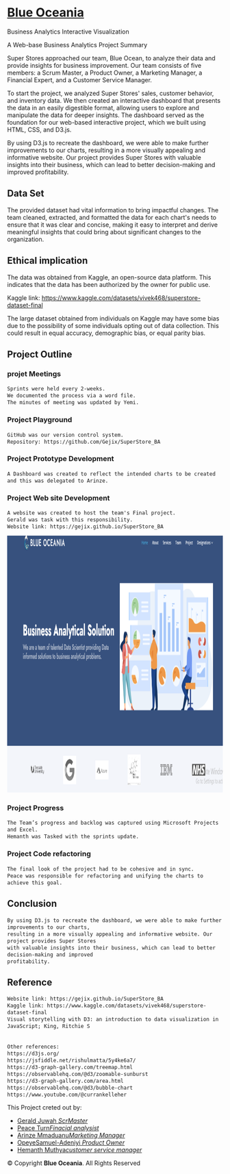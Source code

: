 <h1 class="logo me-auto"><a href="https://gejix.github.io/SuperStore_BA">Blue Oceania</a></h1>

Business Analytics Interactive Visualization

A Web-base Business Analytics Project Summary

Super Stores approached our team, Blue Ocean, to analyze their data and provide insights for business improvement. Our team consists of five members: a Scrum Master, a Product Owner, a Marketing Manager, a Financial Expert, and a Customer Service Manager.

To start the project, we analyzed Super Stores' sales, customer behavior, and inventory data. We then created an interactive dashboard that presents the data in an easily digestible format, allowing users to explore and manipulate the data for deeper insights. The dashboard served as the foundation for our web-based interactive project, which we built using HTML, CSS, and D3.js.

By using D3.js to recreate the dashboard, we were able to make further improvements to our charts, resulting in a more visually appealing and informative website. Our project provides Super Stores with valuable insights into their business, which can lead to better decision-making and improved profitability.


## Data Set

The provided dataset had vital information to bring impactful changes. The team cleaned, extracted, and formatted the data for each chart's needs to ensure that it was clear and concise, making it easy to interpret and derive meaningful insights that could bring about significant changes to the organization.

## Ethical implication

The data was obtained from Kaggle, an open-source data platform. This indicates that the data has been authorized by the owner for public use.

Kaggle link: https://www.kaggle.com/datasets/vivek468/superstore-dataset-final

The large dataset obtained from individuals on Kaggle may have some bias due to the possibility of some individuals opting out of data collection. This could result in equal accuracy, demographic bias, or equal parity bias.

## Project Outline

### projet Meetings
    Sprints were held every 2-weeks. 
    We documented the process via a word file.
    The minutes of meeting was updated by Yemi.

### Project Playground
    GitHub was our version control system.
    Repository: https://github.com/Gejix/SuperStore_BA

### Project Prototype Development
    A Dashboard was created to reflect the intended charts to be created and this was delegated to Arinze.

### Project Web site Development
    A website was created to host the team's Final project. 
    Gerald was task with this responsibility.
    Website link: https://gejix.github.io/SuperStore_BA
<img src="assets/img/charts Image/Webpage.PNG" alt="App interface" width="1000" height="600">

### Project Progress
    The Team’s progress and backlog was captured using Microsoft Projects and Excel. 
    Hemanth was Tasked with the sprints update.

### Project Code refactoring
    The final look of the project had to be cohesive and in sync. 
    Peace was responsible for refactoring and unifying the charts to achieve this goal.

## Conclusion
    By using D3.js to recreate the dashboard, we were able to make further improvements to our charts, 
    resulting in a more visually appealing and informative website. Our project provides Super Stores 
    with valuable insights into their business, which can lead to better decision-making and improved 
    profitability.


## Reference
    Website link: https://gejix.github.io/SuperStore_BA
    Kaggle link: https://www.kaggle.com/datasets/vivek468/superstore-dataset-final
    Visual storytelling with D3: an introduction to data visualization in JavaScript; King, Ritchie S


    Other references:
    https://d3js.org/
    https://jsfiddle.net/rishulmatta/5y4ke6a7/
    https://d3-graph-gallery.com/treemap.html
    https://observablehq.com/@d3/zoomable-sunburst
    https://d3-graph-gallery.com/area.html
    https://observablehq.com/@d3/bubble-chart
    https://www.youtube.com/@currankelleher

This Project creted out by:

<ul>
  <li><a target="_blank" href="https://github.com/Gejix">Gerald Juwah <i>ScrMaster</i></a></li>
  <li><a target="_blank" href="https://github.com/pturnah">Peace Turn<i>Finacial analysist</i></a></li>
  <li><a target="_blank" href="https://github.com/Arinzeuche">Arinze Mmaduanu<i>Marketing Manager</i></a></li>
  <li><a target="_blank" href="https://github.com/Yemisam">OpeyeSamuel-Adeniyi <i>Product Owner</i></a></li>
  <li><a target="_blank" href="https://github.com/Hemananth69">Hemanth Muthya<i>customer service manager</i></a></li>
</ul>

<div class="copyright">
  &copy; Copyright <strong><span>Blue Oceania</span></strong>. All Rights Reserved
</div>
